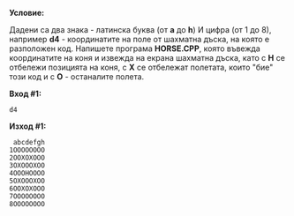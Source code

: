 **Условие:**

Дадени са два знака - латинска буква (от **a** до **h**) И цифра (от 1 до 8), например **d4** - координатите на поле от шахматна дъска, на която е разположен код. Напишете програма **HORSE.CPP**, която въвежда координатите на коня и извежда на екрана шахматна дъска, като с **H** се отбележи позицията на коня, с **X** се отбележат полетата, които "бие" този код и с **О** - останалите полета.

**Вход #1:**

	d4

**Изход #1:**

	 abcdefgh
	1OOOOOOOO
	2OOXOXOOO
	3OXOOOXOO
	4OOOHOOOO
	5OXOOOXOO
	6OOXOXOOO
	7OOOOOOOO
	8OOOOOOOO
	
